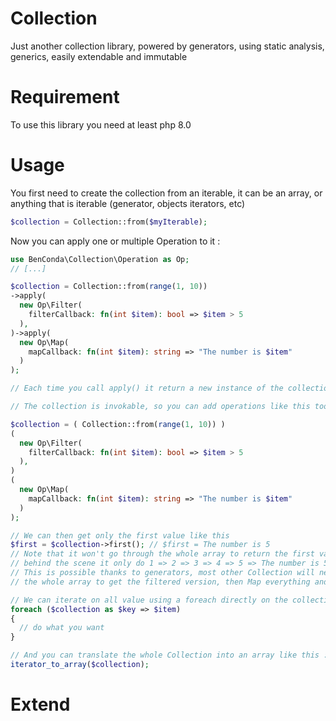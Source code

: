 # Collection
Just another collection library, powered by generators, using static analysis, generics, easily extendable and immutable

# Requirement
To use this library you need at least php 8.0

# Usage

You first need to create the collection from an iterable, it can be an array, or anything that is iterable (generator, objects iterators, etc)

```PHP
$collection = Collection::from($myIterable);
```

Now you can apply one or multiple Operation to it : 
```PHP
use BenConda\Collection\Operation as Op;
// [...]

$collection = Collection::from(range(1, 10))
->apply(
  new Op\Filter(
    filterCallback: fn(int $item): bool => $item > 5
  ),
)->apply(
  new Op\Map(
    mapCallback: fn(int $item): string => "The number is $item"
  )
);

// Each time you call apply() it return a new instance of the collection, nothing is override !

// The collection is invokable, so you can add operations like this too : 

$collection = ( Collection::from(range(1, 10)) )
(
  new Op\Filter(
    filterCallback: fn(int $item): bool => $item > 5
  ),
)
(
  new Op\Map(
    mapCallback: fn(int $item): string => "The number is $item"
  )
);

// We can then get only the first value like this
$first = $collection->first(); // $first = The number is 5
// Note that it won't go through the whole array to return the first value, 
// behind the scene it only do 1 => 2 => 3 => 4 => 5 => The number is 5 and stop
// This is possible thanks to generators, most other Collection will need to loop through 
// the whole array to get the filtered version, then Map everything and to finish you get the first value using its offset

// We can iterate on all value using a foreach directly on the collection $object : 
foreach ($collection as $key => $item)
{
  // do what you want
}

// And you can translate the whole Collection into an array like this : 
iterator_to_array($collection);
```

# Extend
